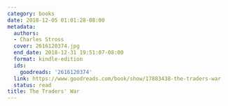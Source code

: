 ```yaml
---
category: books
date: 2018-12-05 01:01:28-08:00
metadata:
  authors:
  - Charles Stross
  cover: 2616120374.jpg
  end_date: 2018-12-31 19:51:07-08:00
  format: kindle-edition
  ids:
    goodreads: '2616120374'
  link: https://www.goodreads.com/book/show/17883438-the-traders-war
  status: read
title: The Traders' War
---
```


